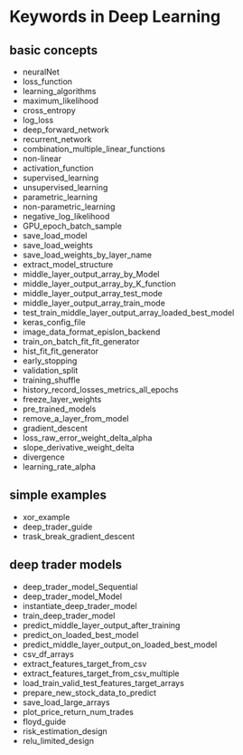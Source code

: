 # Keywords in Deep Learning

## basic concepts
- neuralNet
- loss_function
- learning_algorithms
- maximum_likelihood
- cross_entropy
- log_loss
- deep_forward_network
- recurrent_network
- combination_multiple_linear_functions
- non-linear
- activation_function
- supervised_learning
- unsupervised_learning
- parametric_learning
- non-parametric_learning
- negative_log_likelihood
- GPU_epoch_batch_sample
- save_load_model
- save_load_weights
- save_load_weights_by_layer_name
- extract_model_structure
- middle_layer_output_array_by_Model
- middle_layer_output_array_by_K_function
- middle_layer_output_array_test_mode
- middle_layer_output_array_train_mode
- test_train_middle_layer_output_array_loaded_best_model
- keras_config_file
- image_data_format_epislon_backend
- train_on_batch_fit_fit_generator
- hist_fit_fit_generator
- early_stopping
- validation_split
- training_shuffle
- history_record_losses_metrics_all_epochs
- freeze_layer_weights
- pre_trained_models
- remove_a_layer_from_model
- gradient_descent
- loss_raw_error_weight_delta_alpha
- slope_derivative_weight_delta
- divergence
- learning_rate_alpha


## simple examples
- xor_example
- deep_trader_guide
- trask_break_gradient_descent

## deep trader models
- deep_trader_model_Sequential
- deep_trader_model_Model
- instantiate_deep_trader_model
- train_deep_trader_model
- predict_middle_layer_output_after_training
- predict_on_loaded_best_model
- predict_middle_layer_output_on_loaded_best_model
- csv_df_arrays
- extract_features_target_from_csv
- extract_features_target_from_csv_multiple
- load_train_valid_test_features_target_arrays
- prepare_new_stock_data_to_predict
- save_load_large_arrays
- plot_price_return_num_trades
- floyd_guide
- risk_estimation_design
- relu_limited_design

